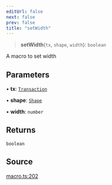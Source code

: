 ```yaml
---
editUrl: false
next: false
prev: false
title: "setWidth"
---
```


> **setWidth**(`tx`, `shape`, `width`): `boolean`

A macro to set width

## Parameters

• **tx**: [`Transaction`](/api-core/classes/transaction/)

• **shape**: [`Shape`](/api-core/classes/shape/)

• **width**: `number`

## Returns

`boolean`

## Source

[macro.ts:202](https://github.com/dgmjs/dgmjs/blob/6298c851d69b83f472385d1ebb3c937ddb56985d/packages/core/src/macro.ts#L202)
